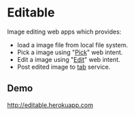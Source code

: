 Editable
========

Image editing web apps which provides:

* load a image file from local file system.
* Pick a image using "[Pick](http://webintents.org/pick)" web intent.
* Edit a image using "[Edit](http://webintents.org/edit)" web intent.
* Post edited image to [tab](http://tab.do) service.

## Demo
http://editable.herokuapp.com